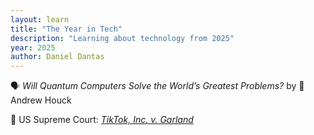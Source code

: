 ```yaml
---
layout: learn
title: "The Year in Tech"
description: "Learning about technology from 2025"
year: 2025
author: Daniel Dantas
---
```


🗣️ _Will Quantum Computers Solve the World’s Greatest Problems?_ by 🐯Andrew Houck <!-- 3/1/2025 -->

📄 US Supreme Court: _[TikTok, Inc. v. Garland](https://www.supremecourt.gov/opinions/24pdf/24-656_ca7d.pdf)_ <!-- 01/18/2025 -->
